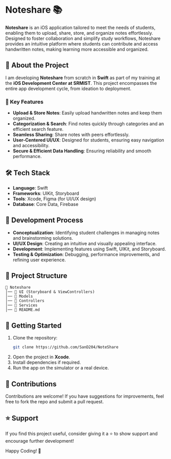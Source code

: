 # Noteshare 📚

**Noteshare** is an iOS application tailored to meet the needs of students, enabling them to upload, share, store, and organize notes effortlessly. Designed to foster collaboration and simplify study workflows, Noteshare provides an intuitive platform where students can contribute and access handwritten notes, making learning more accessible and organized.

## 🚀 About the Project
I am developing **Noteshare** from scratch in **Swift** as part of my training at the **iOS Development Center at SRMIST**. This project encompasses the entire app development cycle, from ideation to deployment.

### 🔹 Key Features
- **Upload & Store Notes**: Easily upload handwritten notes and keep them organized.
- **Categorization & Search**: Find notes quickly through categories and an efficient search feature.
- **Seamless Sharing**: Share notes with peers effortlessly.
- **User-Centered UI/UX**: Designed for students, ensuring easy navigation and accessibility.
- **Secure & Efficient Data Handling**: Ensuring reliability and smooth performance.

## 🛠️ Tech Stack
- **Language**: Swift
- **Frameworks**: UIKit, Storyboard
- **Tools**: Xcode, Figma (for UI/UX design)
- **Database**: Core Data, Firebase

## 📌 Development Process
- **Conceptualization**: Identifying student challenges in managing notes and brainstorming solutions.
- **UI/UX Design**: Creating an intuitive and visually appealing interface.
- **Development**: Implementing features using Swift, UIKit, and Storyboard.
- **Testing & Optimization**: Debugging, performance improvements, and refining user experience.

## 📂 Project Structure
```
📁 Noteshare
│── 📂 UI (Storyboard & ViewControllers)
│── 📂 Models
│── 📂 Controllers
│── 📂 Services
│── 📜 README.md
```

## 🚀 Getting Started
1. Clone the repository:
   ```sh
   git clone https://github.com/SanD204/NoteShare
   ```
2. Open the project in **Xcode**.
3. Install dependencies if required.
4. Run the app on the simulator or a real device.

## 🤝 Contributions
Contributions are welcome! If you have suggestions for improvements, feel free to fork the repo and submit a pull request.

## ⭐ Support
If you find this project useful, consider giving it a ⭐ to show support and encourage further development!

Happy Coding! 🚀
